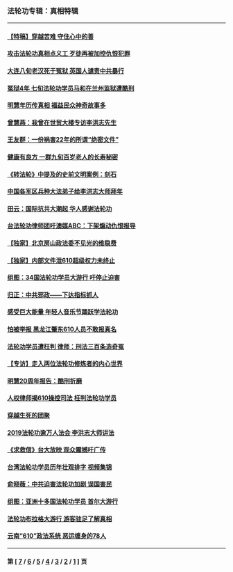 ### 法轮功专辑：真相特辑
---
#### [【特稿】穿越苦难 守住心中的善](../../pages/nf4389/n13784979.md?08160430) 
#### [攻击法轮功真相点义工 歹徒再被加控仇恨犯罪](../../pages/nf4389/n13601019.md?08160430) 
#### [大连八旬老汉死于冤狱 英国人谴责中共暴行](../../pages/nf4389/n13480118.md?08160430) 
#### [冤狱4年 七旬法轮功学员马和在兰州监狱遭酷刑](../../pages/nf4389/n13304688.md?08160430) 
#### [明慧年历传真相 福益民众神奇故事多](../../pages/nf4389/n13294545.md?08160430) 
#### [曾慧燕：我曾在世贸大楼专访李洪志先生](../../pages/nf4389/n12898729.md?08160430) 
#### [王友群：一份祸害22年的所谓“绝密文件”](../../pages/nf4389/n12871750.md?08160430) 
#### [健康有良方 一群九旬百岁老人的长寿秘密](../../pages/nf4389/n12847475.md?08160430) 
#### [《转法轮》中提及的史前文明案例：刻石](../../pages/nf4389/n12758577.md?08160430) 
#### [中国各军区兵种大法弟子给李洪志大师拜年](../../pages/nf4389/n12750047.md?08160430) 
#### [田云：国际抗共大潮起 华人感谢法轮功](../../pages/nf4389/n12357708.md?08160430) 
#### [台法轮功律师团吁澳媒ABC：下架煽动仇恨报导](../../pages/nf4389/n12279917.md?08160430) 
#### [【独家】北京房山政法委不见光的维稳费](../../pages/nf4389/n12031979.md?08160430) 
#### [【独家】内部文件泄610超级权力未终止](../../pages/nf4389/n12023895.md?08160430) 
#### [组图：34国法轮功学员大游行 吁停止迫害](../../pages/nf4389/n11492658.md?08160430) 
#### [归正：中共邪政——下达指标抓人](../../pages/nf4389/n11474770.md?08160430) 
#### [感受巨大能量 年轻人音乐节踊跃学法轮功](../../pages/nf4389/n11441981.md?08160430) 
#### [怕被举报 黑龙江肇东610人员不敢报真名](../../pages/nf4389/n11436499.md?08160430) 
#### [法轮功学员遭枉判 律师：刑法三百条造奇冤](../../pages/nf4389/n11433943.md?08160430) 
#### [【专访】走入两位法轮功修炼者的内心世界](../../pages/nf4389/n11415623.md?08160430) 
#### [明慧20周年报告：酷刑折磨](../../pages/nf4389/n11387954.md?08160430) 
#### [人权律师揭610操控司法 枉判法轮功学员](../../pages/nf4389/n11313370.md?08160430) 
#### [穿越生死的团聚](../../pages/nf4389/n11258922.md?08160430) 
#### [2019法轮功逾万人法会 李洪志大师讲法](../../pages/nf4389/n11265303.md?08160430) 
#### [《求救信》台大放映 观众震撼吁广传](../../pages/nf4389/n10922251.md?08160430) 
#### [台湾法轮功学员历年壮观排字 视频集锦](../../pages/nf4389/n10878789.md?08160430) 
#### [俞晓薇：中共迫害法轮功加剧 误国害民](../../pages/nf4389/n10859260.md?08160430) 
#### [组图：亚洲十多国法轮功学员 首尔大游行](../../pages/nf4389/n10781149.md?08160430) 
#### [法轮功布拉格大游行 游客驻足了解真相](../../pages/nf4389/n10749360.md?08160430) 
#### [云南“610”政法系统 恶运缠身的78人](../../pages/nf4389/n10747534.md?08160430) 

---
#### 第 [ [7](./7.md?08160430) / [6](./6.md?08160430) / [5](./5.md?08160430) / [4](./4.md?08160430) / [3](./3.md?08160430) / [2](./2.md?08160430) / [1](./1.md?08160430) ] 页
